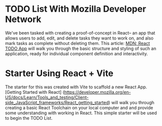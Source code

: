 # TODO List With Mozilla Developer Network
We've been tasked with creating a proof-of-concept in React– an app that allows users to add, edit, and delete tasks they want to work on, and also mark tasks as complete without deleting them.  This article: [MDN: React TODO App](https://developer.mozilla.org/en-US/docs/Learn/Tools_and_testing/Client-side_JavaScript_frameworks/React_todo_list_beginning) will walk you through the basic structure and styling of such an application, ready for individual component definition and interactivity.

# Starter Using React + Vite

The starter for this was created with Vite to scaffold a new React App. [Getting Started with React] (https://developer.mozilla.org/en-US/docs/Learn/Tools_and_testing/Client-side_JavaScript_frameworks/React_getting_started) will walk you through creating a basic React Toolchain on your local computer and and provide some understanding with working in React. This simple starter will be used to begin the TODO List. 